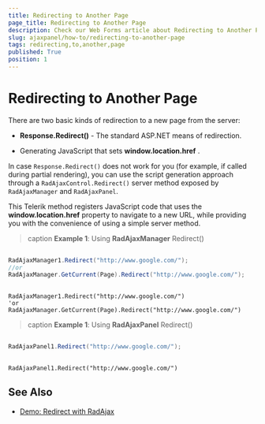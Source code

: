 ```yaml
---
title: Redirecting to Another Page
page_title: Redirecting to Another Page
description: Check our Web Forms article about Redirecting to Another Page.
slug: ajaxpanel/how-to/redirecting-to-another-page
tags: redirecting,to,another,page
published: True
position: 1
---
```


# Redirecting to Another Page


There are two basic kinds of redirection to a new page from the server:

* **Response.Redirect()** - The standard ASP.NET means of redirection.

* Generating JavaScript that sets **window.location.href** .

In case `Response.Redirect()` does not work for you (for example, if called during partial rendering), you can use the script generation approach through a `RadAjaxControl.Redirect()` server method exposed by `RadAjaxManager` and `RadAjaxPanel`.

This Telerik method registers JavaScript code that uses the **window.location.href** property to navigate to a new URL, while providing you with the convenience of using a simple server method.

>caption **Example 1**: Using **RadAjaxManager** Redirect()



````C#
	
RadAjaxManager1.Redirect("http://www.google.com/");
//or
RadAjaxManager.GetCurrent(Page).Redirect("http://www.google.com/");
	
````
````VB
RadAjaxManager1.Redirect("http://www.google.com/")
'or
RadAjaxManager.GetCurrent(Page).Redirect("http://www.google.com/")
````


>caption **Example 1**: Using **RadAjaxPanel** Redirect()


````C#
	
RadAjaxPanel1.Redirect("http://www.google.com/");
	        
````
````VB
RadAjaxPanel1.Redirect("http://www.google.com/")
````


## See Also

 * [Demo: Redirect with RadAjax](https://demos.telerik.com/aspnet-ajax/Ajax/Examples/Common/Redirect/DefaultCS.aspx)
